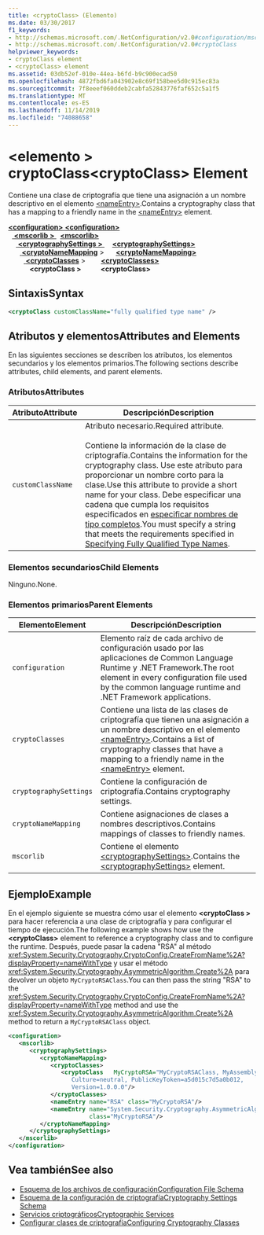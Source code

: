 ```yaml
---
title: <cryptoClass> (Elemento)
ms.date: 03/30/2017
f1_keywords:
- http://schemas.microsoft.com/.NetConfiguration/v2.0#configuration/mscorlib/cryptographySettings/cryptoNameMapping/cryptoClasses/cryptoClass
- http://schemas.microsoft.com/.NetConfiguration/v2.0#cryptoClass
helpviewer_keywords:
- cryptoClass element
- <cryptoClass> element
ms.assetid: 03db52ef-010e-44ea-b6fd-b9c900ecad50
ms.openlocfilehash: 4872fbd6fa043902e8c69f158bee5d0c915ec83a
ms.sourcegitcommit: 7f8eeef060ddeb2cabfa52843776faf652c5a1f5
ms.translationtype: MT
ms.contentlocale: es-ES
ms.lasthandoff: 11/14/2019
ms.locfileid: "74088658"
---
```

# <a name="cryptoclass-element"></a><span data-ttu-id="3e5e2-102">\<elemento > cryptoClass</span><span class="sxs-lookup"><span data-stu-id="3e5e2-102">\<cryptoClass> Element</span></span>
<span data-ttu-id="3e5e2-103">Contiene una clase de criptografía que tiene una asignación a un nombre descriptivo en el elemento [\<nameEntry>](nameentry-element.md).</span><span class="sxs-lookup"><span data-stu-id="3e5e2-103">Contains a cryptography class that has a mapping to a friendly name in the [\<nameEntry>](nameentry-element.md) element.</span></span>  

<span data-ttu-id="3e5e2-104">[ **\<configuration>** ](../configuration-element.md)</span><span class="sxs-lookup"><span data-stu-id="3e5e2-104">[**\<configuration>**](../configuration-element.md)</span></span>\
<span data-ttu-id="3e5e2-105">&nbsp;&nbsp;[ **\<mscorlib >** ](mscorlib-element-for-cryptography-settings.md)</span><span class="sxs-lookup"><span data-stu-id="3e5e2-105">&nbsp;&nbsp;[**\<mscorlib>**](mscorlib-element-for-cryptography-settings.md)</span></span>\
<span data-ttu-id="3e5e2-106">&nbsp;&nbsp;&nbsp;&nbsp;[ **\<cryptographySettings >** ](cryptographysettings-element.md)</span><span class="sxs-lookup"><span data-stu-id="3e5e2-106">&nbsp;&nbsp;&nbsp;&nbsp;[**\<cryptographySettings>**](cryptographysettings-element.md)</span></span>\
<span data-ttu-id="3e5e2-107">&nbsp;&nbsp;&nbsp;&nbsp;&nbsp;&nbsp;[ **\<cryptoNameMapping**](cryptonamemapping-element.md) ></span><span class="sxs-lookup"><span data-stu-id="3e5e2-107">&nbsp;&nbsp;&nbsp;&nbsp;&nbsp;&nbsp;[**\<cryptoNameMapping>**](cryptonamemapping-element.md)</span></span>\
<span data-ttu-id="3e5e2-108">&nbsp;&nbsp;&nbsp;&nbsp;&nbsp;&nbsp;&nbsp;&nbsp;[ **\<cryptoClasses**](cryptoclasses-element.md) ></span><span class="sxs-lookup"><span data-stu-id="3e5e2-108">&nbsp;&nbsp;&nbsp;&nbsp;&nbsp;&nbsp;&nbsp;&nbsp;[**\<cryptoClasses>**](cryptoclasses-element.md)</span></span>\
<span data-ttu-id="3e5e2-109">&nbsp;&nbsp;&nbsp;&nbsp;&nbsp;&nbsp;&nbsp;&nbsp;&nbsp;&nbsp; **\<cryptoClass >**</span><span class="sxs-lookup"><span data-stu-id="3e5e2-109">&nbsp;&nbsp;&nbsp;&nbsp;&nbsp;&nbsp;&nbsp;&nbsp;&nbsp;&nbsp;**\<cryptoClass>**</span></span>

## <a name="syntax"></a><span data-ttu-id="3e5e2-110">Sintaxis</span><span class="sxs-lookup"><span data-stu-id="3e5e2-110">Syntax</span></span>  
  
```xml  
<cryptoClass customClassName="fully qualified type name" />  
```  
  
## <a name="attributes-and-elements"></a><span data-ttu-id="3e5e2-111">Atributos y elementos</span><span class="sxs-lookup"><span data-stu-id="3e5e2-111">Attributes and Elements</span></span>  
 <span data-ttu-id="3e5e2-112">En las siguientes secciones se describen los atributos, los elementos secundarios y los elementos primarios.</span><span class="sxs-lookup"><span data-stu-id="3e5e2-112">The following sections describe attributes, child elements, and parent elements.</span></span>  
  
### <a name="attributes"></a><span data-ttu-id="3e5e2-113">Atributos</span><span class="sxs-lookup"><span data-stu-id="3e5e2-113">Attributes</span></span>  
  
|<span data-ttu-id="3e5e2-114">Atributo</span><span class="sxs-lookup"><span data-stu-id="3e5e2-114">Attribute</span></span>|<span data-ttu-id="3e5e2-115">Descripción</span><span class="sxs-lookup"><span data-stu-id="3e5e2-115">Description</span></span>|  
|---------------|-----------------|  
|`customClassName`|<span data-ttu-id="3e5e2-116">Atributo necesario.</span><span class="sxs-lookup"><span data-stu-id="3e5e2-116">Required attribute.</span></span><br /><br /> <span data-ttu-id="3e5e2-117">Contiene la información de la clase de criptografía.</span><span class="sxs-lookup"><span data-stu-id="3e5e2-117">Contains the information for the cryptography class.</span></span> <span data-ttu-id="3e5e2-118">Use este atributo para proporcionar un nombre corto para la clase.</span><span class="sxs-lookup"><span data-stu-id="3e5e2-118">Use this attribute to provide a short name for your class.</span></span> <span data-ttu-id="3e5e2-119">Debe especificar una cadena que cumpla los requisitos especificados en [especificar nombres de tipo completos](../../../reflection-and-codedom/specifying-fully-qualified-type-names.md).</span><span class="sxs-lookup"><span data-stu-id="3e5e2-119">You must specify a string that meets the requirements specified in [Specifying Fully Qualified Type Names](../../../reflection-and-codedom/specifying-fully-qualified-type-names.md).</span></span>|  
  
### <a name="child-elements"></a><span data-ttu-id="3e5e2-120">Elementos secundarios</span><span class="sxs-lookup"><span data-stu-id="3e5e2-120">Child Elements</span></span>  
 <span data-ttu-id="3e5e2-121">Ninguno.</span><span class="sxs-lookup"><span data-stu-id="3e5e2-121">None.</span></span>  
  
### <a name="parent-elements"></a><span data-ttu-id="3e5e2-122">Elementos primarios</span><span class="sxs-lookup"><span data-stu-id="3e5e2-122">Parent Elements</span></span>  
  
|<span data-ttu-id="3e5e2-123">Elemento</span><span class="sxs-lookup"><span data-stu-id="3e5e2-123">Element</span></span>|<span data-ttu-id="3e5e2-124">Descripción</span><span class="sxs-lookup"><span data-stu-id="3e5e2-124">Description</span></span>|  
|-------------|-----------------|  
|`configuration`|<span data-ttu-id="3e5e2-125">Elemento raíz de cada archivo de configuración usado por las aplicaciones de Common Language Runtime y .NET Framework.</span><span class="sxs-lookup"><span data-stu-id="3e5e2-125">The root element in every configuration file used by the common language runtime and .NET Framework applications.</span></span>|  
|`cryptoClasses`|<span data-ttu-id="3e5e2-126">Contiene una lista de las clases de criptografía que tienen una asignación a un nombre descriptivo en el elemento [\<nameEntry>](nameentry-element.md).</span><span class="sxs-lookup"><span data-stu-id="3e5e2-126">Contains a list of cryptography classes that have a mapping to a friendly name in the [\<nameEntry>](nameentry-element.md) element.</span></span>|  
|`cryptographySettings`|<span data-ttu-id="3e5e2-127">Contiene la configuración de criptografía.</span><span class="sxs-lookup"><span data-stu-id="3e5e2-127">Contains cryptography settings.</span></span>|  
|`cryptoNameMapping`|<span data-ttu-id="3e5e2-128">Contiene asignaciones de clases a nombres descriptivos.</span><span class="sxs-lookup"><span data-stu-id="3e5e2-128">Contains mappings of classes to friendly names.</span></span>|  
|`mscorlib`|<span data-ttu-id="3e5e2-129">Contiene el elemento [\<cryptographySettings>](cryptographysettings-element.md).</span><span class="sxs-lookup"><span data-stu-id="3e5e2-129">Contains the [\<cryptographySettings>](cryptographysettings-element.md) element.</span></span>|  
  
## <a name="example"></a><span data-ttu-id="3e5e2-130">Ejemplo</span><span class="sxs-lookup"><span data-stu-id="3e5e2-130">Example</span></span>  
 <span data-ttu-id="3e5e2-131">En el ejemplo siguiente se muestra cómo usar el elemento **\<cryptoClass >** para hacer referencia a una clase de criptografía y para configurar el tiempo de ejecución.</span><span class="sxs-lookup"><span data-stu-id="3e5e2-131">The following example shows how use the **\<cryptoClass>** element to reference a cryptography class and to configure the runtime.</span></span> <span data-ttu-id="3e5e2-132">Después, puede pasar la cadena "RSA" al método <xref:System.Security.Cryptography.CryptoConfig.CreateFromName%2A?displayProperty=nameWithType> y usar el método <xref:System.Security.Cryptography.AsymmetricAlgorithm.Create%2A> para devolver un objeto `MyCryptoRSAClass`.</span><span class="sxs-lookup"><span data-stu-id="3e5e2-132">You can then pass the string "RSA" to the <xref:System.Security.Cryptography.CryptoConfig.CreateFromName%2A?displayProperty=nameWithType> method and use the <xref:System.Security.Cryptography.AsymmetricAlgorithm.Create%2A> method to return a `MyCryptoRSAClass` object.</span></span>  
  
```xml  
<configuration>  
   <mscorlib>  
      <cryptographySettings>  
         <cryptoNameMapping>  
            <cryptoClasses>  
               <cryptoClass   MyCryptoRSA="MyCryptoRSAClass, MyAssembly  
                  Culture=neutral, PublicKeyToken=a5d015c7d5a0b012,  
                  Version=1.0.0.0"/>  
            </cryptoClasses>  
            <nameEntry name="RSA" class="MyCryptoRSA"/>  
            <nameEntry name="System.Security.Cryptography.AsymmetricAlgorithm"  
                       class="MyCryptoRSA"/>  
         </cryptoNameMapping>  
      </cryptographySettings>  
   </mscorlib>  
</configuration>  
```  
  
## <a name="see-also"></a><span data-ttu-id="3e5e2-133">Vea también</span><span class="sxs-lookup"><span data-stu-id="3e5e2-133">See also</span></span>

- [<span data-ttu-id="3e5e2-134">Esquema de los archivos de configuración</span><span class="sxs-lookup"><span data-stu-id="3e5e2-134">Configuration File Schema</span></span>](../index.md)
- [<span data-ttu-id="3e5e2-135">Esquema de la configuración de criptografía</span><span class="sxs-lookup"><span data-stu-id="3e5e2-135">Cryptography Settings Schema</span></span>](index.md)
- [<span data-ttu-id="3e5e2-136">Servicios criptográficos</span><span class="sxs-lookup"><span data-stu-id="3e5e2-136">Cryptographic Services</span></span>](../../../../standard/security/cryptographic-services.md)
- [<span data-ttu-id="3e5e2-137">Configurar clases de criptografía</span><span class="sxs-lookup"><span data-stu-id="3e5e2-137">Configuring Cryptography Classes</span></span>](../../configure-cryptography-classes.md)
